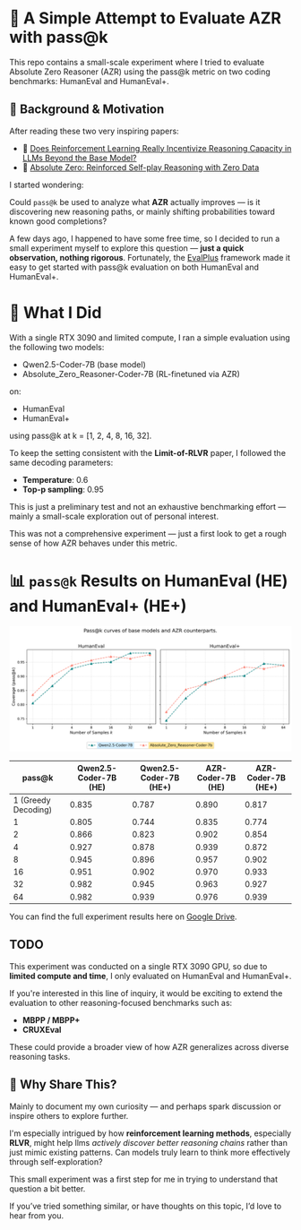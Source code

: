 # 🧪 A Simple Attempt to Evaluate AZR with pass@k

This repo contains a small-scale experiment where I tried to evaluate Absolute Zero Reasoner (AZR) using the pass@k metric on two coding benchmarks: HumanEval and HumanEval+.

## 🌱 Background & Motivation

After reading these two very inspiring papers:
* 📄 [Does Reinforcement Learning Really Incentivize Reasoning Capacity in LLMs Beyond the Base Model?](https://arxiv.org/pdf/2504.13837)
* 📄 [Absolute Zero: Reinforced Self-play Reasoning with Zero Data](https://arxiv.org/pdf/2505.03335)


I started wondering:

Could `pass@k` be used to analyze what **AZR** actually improves — is it discovering new reasoning paths, or mainly shifting probabilities toward known good completions?

A few days ago, I happened to have some free time, so I decided to run a small experiment myself to explore this question — **just a quick observation, nothing rigorous**. Fortunately, the [EvalPlus](https://github.com/evalplus/evalplus) framework made it easy to get started with pass@k evaluation on both HumanEval and HumanEval+.

# 🚧 What I Did

With a single RTX 3090 and limited compute, I ran a simple evaluation using the following two models:
* Qwen2.5-Coder-7B (base model)
* Absolute_Zero_Reasoner-Coder-7B (RL-finetuned via AZR)

on:
* HumanEval
* HumanEval+

using pass@k at k = [1, 2, 4, 8, 16, 32]. 

To keep the setting consistent with the **Limit-of-RLVR** paper, I followed the same decoding parameters:

- **Temperature**: 0.6  
- **Top-p sampling**: 0.95  

This is just a preliminary test and not an exhaustive benchmarking effort — mainly a small-scale exploration out of personal interest.


This was not a comprehensive experiment — just a first look to get a rough sense of how AZR behaves under this metric.

# 📊 `pass@k` Results on HumanEval (HE) and HumanEval+ (HE+)

![plot](./pass@k_curves.png)

| pass@k               | Qwen2.5-Coder-7B (HE) | Qwen2.5-Coder-7B (HE+) | AZR-Coder-7B (HE) | AZR-Coder-7B (HE+) |
|----------------------|-----------------------|-------------------------|--------------------|---------------------|
| 1 (Greedy Decoding)  | 0.835                 | 0.787                   | 0.890              | 0.817               |
| 1                    | 0.805                 | 0.744                   | 0.835              | 0.774               |
| 2                    | 0.866                 | 0.823                   | 0.902              | 0.854               |
| 4                    | 0.927                 | 0.878                   | 0.939              | 0.872               |
| 8                    | 0.945                 | 0.896                   | 0.957              | 0.902               |
| 16                   | 0.951                 | 0.902                   | 0.970              | 0.933               |
| 32                   | 0.982                 | 0.945                   | 0.963              | 0.927               |
| 64                   | 0.982                 | 0.939                   | 0.976              | 0.939               |

You can find the full experiment results here on [Google Drive](https://drive.google.com/drive/folders/1WO25GWWeAUC42Qr8wvVnw8G9Y6xtYqOr?usp=sharing).



## TODO

This experiment was conducted on a single RTX 3090 GPU, so due to **limited compute and time**, I only evaluated on HumanEval and HumanEval+.

If you're interested in this line of inquiry, it would be exciting to extend the evaluation to other reasoning-focused benchmarks such as:

- **MBPP / MBPP+**
- **CRUXEval**

These could provide a broader view of how AZR generalizes across diverse reasoning tasks.


## 💬 Why Share This?

Mainly to document my own curiosity — and perhaps spark discussion or inspire others to explore further.

I'm especially intrigued by how **reinforcement learning methods**, especially **RLVR**, might help llms *actively discover better reasoning chains* rather than just mimic existing patterns. Can models truly learn to think more effectively through self-exploration?

This small experiment was a first step for me in trying to understand that question a bit better.

If you’ve tried something similar, or have thoughts on this topic, I’d love to hear from you.